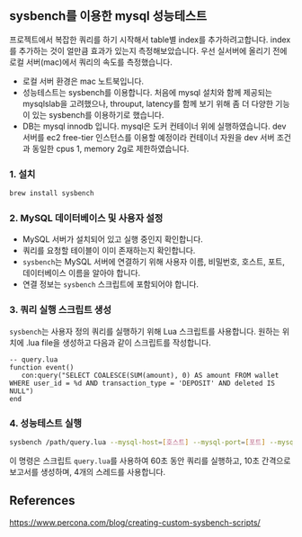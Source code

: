 ## sysbench를 이용한 mysql 성능테스트

프로젝트에서 복잡한 쿼리를 하기 시작해서 table별 index를 추가하려고합니다. index를 추가하는 것이 얼만큼 효과가 있는지 측정해보았습니다. 우선 실서버에 올리기 전에 로컬 서버(mac)에서 쿼리의 속도를 측정했습니다.

- 로컬 서버 환경은 mac 노트북입니다.
- 성능테스트는 sysbench를 이용합니다. 처음에 mysql 설치와 함께 제공되는 mysqlslab을 고려했으나, throuput, latency를 함께 보기 위해 좀 더 다양한 기능이 있는 sysbench를 이용하기로 했습니다.
- DB는 mysql innodb 입니다. mysql은 도커 컨테이너 위에 실행하였습니다. dev 서버를 ec2 free-tier 인스턴스를 이용할 예정이라 컨테이너 자원을 dev 서버 조건과 동일한 cpus 1, memory 2g로 제한하였습니다.

### 1. 설치
```bash
brew install sysbench
```

### 2. MySQL 데이터베이스 및 사용자 설정
- MySQL 서버가 설치되어 있고 실행 중인지 확인합니다.
- 쿼리를 요청할 테이블이 이미 존재하는지 확인합니다.
- `sysbench`는 MySQL 서버에 연결하기 위해 사용자 이름, 비밀번호, 호스트, 포트, 데이터베이스 이름을 알아야 합니다.
- 연결 정보는 `sysbench` 스크립트에 포함되어야 합니다.

### 3. 쿼리 실행 스크립트 생성
`sysbench`는 사용자 정의 쿼리를 실행하기 위해 Lua 스크립트를 사용합니다. 원하는 위치에 .lua file을 생성하고 다음과 같이 스크립트를 작성합니다.

```
-- query.lua
function event()
   con:query("SELECT COALESCE(SUM(amount), 0) AS amount FROM wallet WHERE user_id = %d AND transaction_type = 'DEPOSIT' AND deleted IS NULL")
end
```

### 4. 성능테스트 실행
```bash
sysbench /path/query.lua --mysql-host=[호스트] --mysql-port=[포트] --mysql-user=[사용자 이름] --mysql-password=[비밀번호] --mysql-db=[데이터베이스 이름] --time=60 --threads=4 --report-interval=10 run
```

이 명령은 스크립트 `query.lua`를 사용하여 60초 동안 쿼리를 실행하고, 10초 간격으로 보고서를 생성하며, 4개의 스레드를 사용합니다.



## References
https://www.percona.com/blog/creating-custom-sysbench-scripts/